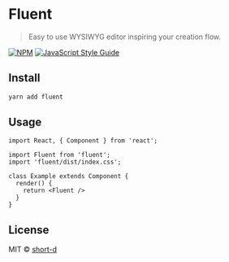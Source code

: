 # Fluent

> Easy to use WYSIWYG editor inspiring your creation flow.

[![NPM](https://img.shields.io/npm/v/fluent.svg)](https://www.npmjs.com/package/fluent) [![JavaScript Style Guide](https://img.shields.io/badge/code_style-standard-brightgreen.svg)](https://standardjs.com)

## Install

```bash
yarn add fluent
```

## Usage

```tsx
import React, { Component } from 'react';

import Fluent from 'fluent';
import 'fluent/dist/index.css';

class Example extends Component {
  render() {
    return <Fluent />
  }
}
```

## License

MIT © [short-d](https://github.com/short-d)
